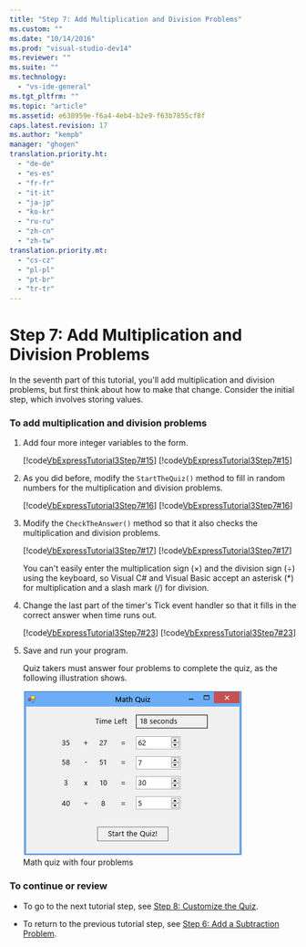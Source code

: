 ```yaml
---
title: "Step 7: Add Multiplication and Division Problems"
ms.custom: ""
ms.date: "10/14/2016"
ms.prod: "visual-studio-dev14"
ms.reviewer: ""
ms.suite: ""
ms.technology: 
  - "vs-ide-general"
ms.tgt_pltfrm: ""
ms.topic: "article"
ms.assetid: e638959e-f6a4-4eb4-b2e9-f63b7855cf8f
caps.latest.revision: 17
ms.author: "kempb"
manager: "ghogen"
translation.priority.ht: 
  - "de-de"
  - "es-es"
  - "fr-fr"
  - "it-it"
  - "ja-jp"
  - "ko-kr"
  - "ru-ru"
  - "zh-cn"
  - "zh-tw"
translation.priority.mt: 
  - "cs-cz"
  - "pl-pl"
  - "pt-br"
  - "tr-tr"
---
```

# Step 7: Add Multiplication and Division Problems
In the seventh part of this tutorial, you'll add multiplication and division problems, but first think about how to make that change. Consider the initial step, which involves storing values.  
  
### To add multiplication and division problems  
  
1.  Add four more integer variables to the form.  
  
     [!code[VbExpressTutorial3Step7#15](../ide/codesnippet/VisualBasic/step-7--add-multiplication-and-division-problems_1.vb)]
[!code[VbExpressTutorial3Step7#15](../ide/codesnippet/CSharp/step-7--add-multiplication-and-division-problems_1.cs)]  
  
2.  As you did before, modify the `StartTheQuiz()` method to fill in random numbers for the multiplication and division problems.  
  
     [!code[VbExpressTutorial3Step7#16](../ide/codesnippet/VisualBasic/step-7--add-multiplication-and-division-problems_2.vb)]
[!code[VbExpressTutorial3Step7#16](../ide/codesnippet/CSharp/step-7--add-multiplication-and-division-problems_2.cs)]  
  
3.  Modify the `CheckTheAnswer()` method so that it also checks the multiplication and division problems.  
  
     [!code[VbExpressTutorial3Step7#17](../ide/codesnippet/VisualBasic/step-7--add-multiplication-and-division-problems_3.vb)]
[!code[VbExpressTutorial3Step7#17](../ide/codesnippet/CSharp/step-7--add-multiplication-and-division-problems_3.cs)]  
  
     You can't easily enter the multiplication sign (×) and the division sign (÷) using the keyboard, so Visual C# and Visual Basic accept an asterisk (*) for multiplication and a slash mark (/) for division.  
  
4.  Change the last part of the timer's Tick event handler so that it fills in the correct answer when time runs out.  
  
     [!code[VbExpressTutorial3Step7#23](../ide/codesnippet/VisualBasic/step-7--add-multiplication-and-division-problems_4.vb)]
[!code[VbExpressTutorial3Step7#23](../ide/codesnippet/CSharp/step-7--add-multiplication-and-division-problems_4.cs)]  
  
5.  Save and run your program.  
  
     Quiz takers must answer four problems to complete the quiz, as the following illustration shows.  
  
     ![Math quiz with four problems](../ide/media/express_finishedquiz.png "Express_FinishedQuiz")  
Math quiz with four problems  
  
### To continue or review  
  
-   To go to the next tutorial step, see [Step 8: Customize the Quiz](../ide/step-8--customize-the-quiz.md).  
  
-   To return to the previous tutorial step, see [Step 6: Add a Subtraction Problem](../ide/step-6--add-a-subtraction-problem.md).